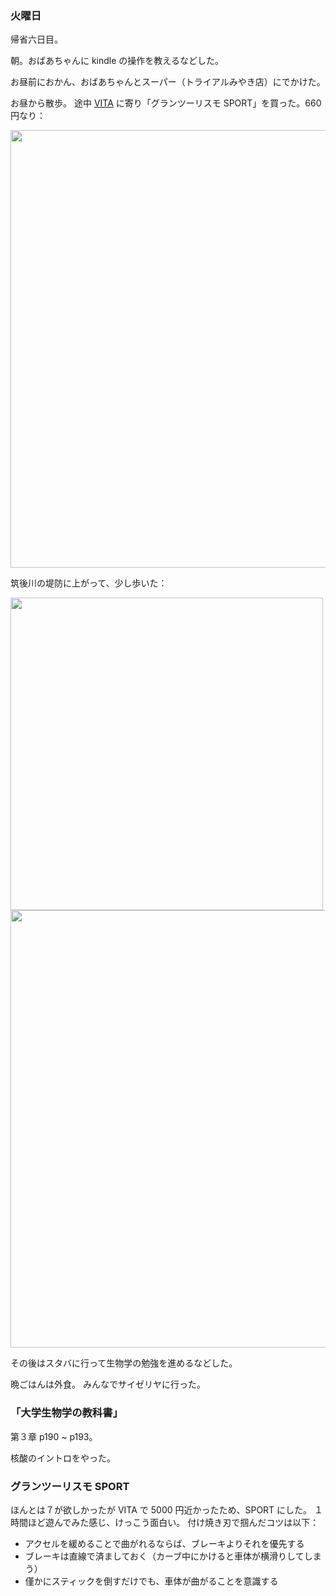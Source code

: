 ### 火曜日

帰省六日目。

朝。おばあちゃんに kindle の操作を教えるなどした。

お昼前におかん、おばあちゃんとスーパー（トライアルみやき店）にでかけた。

お昼から散歩。
途中 [VITA](https://twitter.com/vita_kurume) に寄り「グランツーリスモ SPORT」を買った。660 円なり：

<img src="https://i.imgur.com/nmGDnSU.jpg" width="700">

筑後川の堤防に上がって、少し歩いた：

<img src="https://i.imgur.com/8aInNcY.jpg" width="500">

<img src="https://i.imgur.com/VauhDvN.jpg" width="700">

その後はスタバに行って生物学の勉強を進めるなどした。

晩ごはんは外食。 みんなでサイゼリヤに行った。

### 「大学生物学の教科書」

第３章 p190 ~ p193。

核酸のイントロをやった。

### グランツーリスモ SPORT

ほんとは７が欲しかったが VITA で 5000 円近かったため、SPORT にした。
１時間ほど遊んでみた感じ、けっこう面白い。
付け焼き刃で掴んだコツは以下：

- アクセルを緩めることで曲がれるならば、ブレーキよりそれを優先する
- ブレーキは直線で済ましておく（カーブ中にかけると車体が横滑りしてしまう）
- 僅かにスティックを倒すだけでも、車体が曲がることを意識する